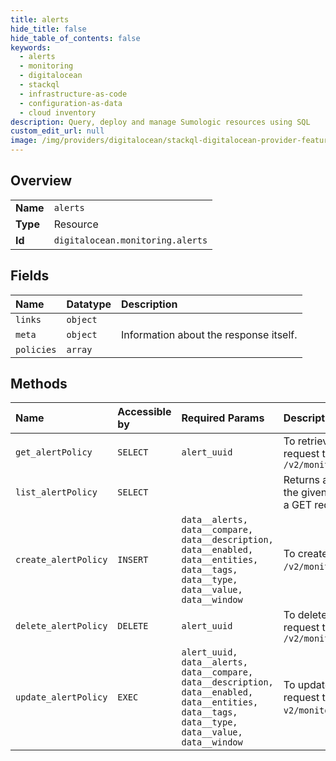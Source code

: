 ```yaml
---
title: alerts
hide_title: false
hide_table_of_contents: false
keywords:
  - alerts
  - monitoring
  - digitalocean    
  - stackql
  - infrastructure-as-code
  - configuration-as-data
  - cloud inventory
description: Query, deploy and manage Sumologic resources using SQL
custom_edit_url: null
image: /img/providers/digitalocean/stackql-digitalocean-provider-featured-image.png
---
```

  
    

## Overview
<table><tbody>
<tr><td><b>Name</b></td><td><code>alerts</code></td></tr>
<tr><td><b>Type</b></td><td>Resource</td></tr>
<tr><td><b>Id</b></td><td><code>digitalocean.monitoring.alerts</code></td></tr>
</tbody></table>

## Fields
| Name | Datatype | Description |
|:-----|:---------|:------------|
| `links` | `object` |  |
| `meta` | `object` | Information about the response itself. |
| `policies` | `array` |  |
## Methods
| Name | Accessible by | Required Params | Description |
|:-----|:--------------|:----------------|:------------|
| `get_alertPolicy` | `SELECT` | `alert_uuid` | To retrieve a given alert policy, send a GET request to `/v2/monitoring/alerts/&#123;alert_uuid&#125;` |
| `list_alertPolicy` | `SELECT` |  | Returns all alert policies that are configured for the given account. To List all alert policies, send a GET request to `/v2/monitoring/alerts`. |
| `create_alertPolicy` | `INSERT` | `data__alerts, data__compare, data__description, data__enabled, data__entities, data__tags, data__type, data__value, data__window` | To create a new alert, send a POST request to `/v2/monitoring/alerts`. |
| `delete_alertPolicy` | `DELETE` | `alert_uuid` | To delete an alert policy, send a DELETE request to `/v2/monitoring/alerts/&#123;alert_uuid&#125;` |
| `update_alertPolicy` | `EXEC` | `alert_uuid, data__alerts, data__compare, data__description, data__enabled, data__entities, data__tags, data__type, data__value, data__window` | To update en existing policy, send a PUT request to `v2/monitoring/alerts/&#123;alert_uuid&#125;`. |
